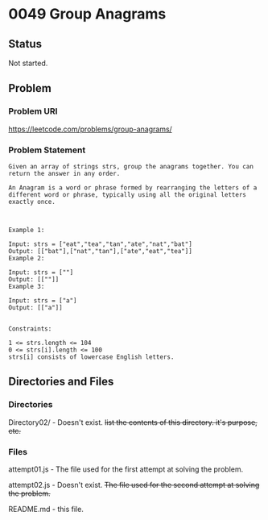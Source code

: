 # 0049 Group Anagrams

## Status

Not started.

## Problem

### Problem URl

https://leetcode.com/problems/group-anagrams/

### Problem Statement

```
Given an array of strings strs, group the anagrams together. You can return the answer in any order.

An Anagram is a word or phrase formed by rearranging the letters of a different word or phrase, typically using all the original letters exactly once.

 

Example 1:

Input: strs = ["eat","tea","tan","ate","nat","bat"]
Output: [["bat"],["nat","tan"],["ate","eat","tea"]]
Example 2:

Input: strs = [""]
Output: [[""]]
Example 3:

Input: strs = ["a"]
Output: [["a"]]
 

Constraints:

1 <= strs.length <= 104
0 <= strs[i].length <= 100
strs[i] consists of lowercase English letters.
 ```

## Directories and Files

### Directories

Directory02/ - Doesn't exist. ~~list the contents of this directory. it's purpose, etc.~~

### Files

attempt01.js - The file used for the first attempt at solving the problem.

attempt02.js - Doesn't exist. ~~The file used for the second attempt at solving the problem.~~

README.md - this file.